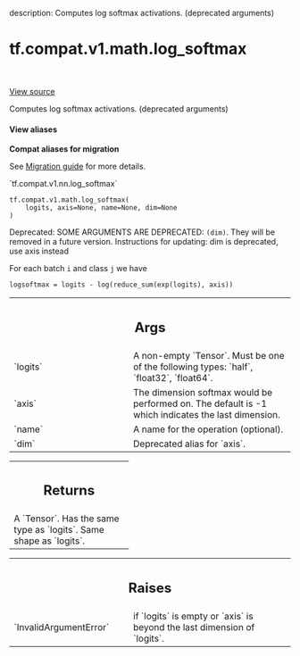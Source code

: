 description: Computes log softmax activations. (deprecated arguments)

<div itemscope itemtype="http://developers.google.com/ReferenceObject">
<meta itemprop="name" content="tf.compat.v1.math.log_softmax" />
<meta itemprop="path" content="Stable" />
</div>

# tf.compat.v1.math.log_softmax

<!-- Insert buttons and diff -->

<table class="tfo-notebook-buttons tfo-api nocontent" align="left">

</table>

<a target="_blank" class="external" href="/code/stable/tensorflow/python/ops/nn_ops.py">View source</a>



Computes log softmax activations. (deprecated arguments)


<section class="expandable">
  <h4 class="showalways">View aliases</h4>
  <p>
<b>Compat aliases for migration</b>
<p>See
<a href="https://www.tensorflow.org/guide/migrate">Migration guide</a> for
more details.</p>
<p>`tf.compat.v1.nn.log_softmax`</p>
</p>
</section>

<pre class="devsite-click-to-copy prettyprint lang-py tfo-signature-link">
<code>tf.compat.v1.math.log_softmax(
    logits, axis=None, name=None, dim=None
)
</code></pre>



<!-- Placeholder for "Used in" -->

Deprecated: SOME ARGUMENTS ARE DEPRECATED: `(dim)`. They will be removed in a future version.
Instructions for updating:
dim is deprecated, use axis instead

For each batch `i` and class `j` we have

    logsoftmax = logits - log(reduce_sum(exp(logits), axis))

<!-- Tabular view -->
 <table class="responsive fixed orange">
<colgroup><col width="214px"><col></colgroup>
<tr><th colspan="2"><h2 class="add-link">Args</h2></th></tr>

<tr>
<td>
`logits`<a id="logits"></a>
</td>
<td>
A non-empty `Tensor`. Must be one of the following types: `half`,
`float32`, `float64`.
</td>
</tr><tr>
<td>
`axis`<a id="axis"></a>
</td>
<td>
The dimension softmax would be performed on. The default is -1 which
indicates the last dimension.
</td>
</tr><tr>
<td>
`name`<a id="name"></a>
</td>
<td>
A name for the operation (optional).
</td>
</tr><tr>
<td>
`dim`<a id="dim"></a>
</td>
<td>
Deprecated alias for `axis`.
</td>
</tr>
</table>



<!-- Tabular view -->
 <table class="responsive fixed orange">
<colgroup><col width="214px"><col></colgroup>
<tr><th colspan="2"><h2 class="add-link">Returns</h2></th></tr>
<tr class="alt">
<td colspan="2">
A `Tensor`. Has the same type as `logits`. Same shape as `logits`.
</td>
</tr>

</table>



<!-- Tabular view -->
 <table class="responsive fixed orange">
<colgroup><col width="214px"><col></colgroup>
<tr><th colspan="2"><h2 class="add-link">Raises</h2></th></tr>

<tr>
<td>
`InvalidArgumentError`<a id="InvalidArgumentError"></a>
</td>
<td>
if `logits` is empty or `axis` is beyond the last
dimension of `logits`.
</td>
</tr>
</table>

